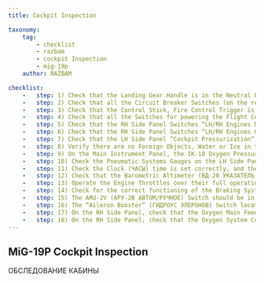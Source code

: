 ```yaml
---
title: Cockpit Inspection

taxonomy:
    tag:
        - checklist
        - razbam
        - cockpit Inspection
        - mig-19p
    author: RAZBAM

checklist:
    -   step: 1) Check that the Landing Gear Handle is in the Neutral Position and with the Latch Locked to prevent inadvertent operation.
    -   step: 2) Check that all the Circuit Breaker Switches (on the rear RH Side Panel) are in the on position and all the Safety Covers, where fitted to Switches, are Closed.
    -   step: 3) Check that the Control Stick, Fire Control Trigger is in it’s Safe Position.
    -   step: 4) Check that all the Switches for powering the Flight Control Instruments and Avionics on the RH Side Panel are in the Off position.
    -   step: 5) Check that the RH Side Panel Switches “LH/RH Engines Military Power and Afterburner” (АВАРИЙН ОТКЛЮЧЕН ФОРСАЖА МАИСИМАЛ ЛЕВ/ПРАВ ДВИГ) are On.
    -   step: 6) Check that the RH Side Panel Switches “LH/RH Engines Oil Cut-Off Valves” (ПЕРЕКР КРАН ДАВЛЕН МАСЛА ЛЕВОГО/ ПРАВОГО ДВИГ) are On.
    -   step: 7) Check that the LH Side Panel “Cockpit Pressurization” Lever and “Cockpit Ventilation” (ВЕНТИЛЯЦИЯ КАБИНЫ) Switch are in the Open position.
    -   step: 8) Verify there are no Foreign Objects, Water or Ice in the Cockpit.
    -   step: 9) On the Main Instrument Panel, the IK-18 Oxygen Pressure and Flow Indicator (ИК-18 ИНДИКАТОР КИСЛОРОДА) is indicating a pressure of 130-150 kg/cm2.
    -   step: 10) Check the Pneumatic Systems Gauges on the LH Side Panel. The nominal pressures should be<br /> Main Pneumatic System<br />МАКСИМ. ДАВЛЕНИЕ В ОСНОВНОМ БАЛЛОНЕ 130-150 kg/cm2<br /> Landing Gear Emergency Deployment System<br />ДАВЛЕНИЕ В АВАРИЙНОЙ БАЛЛОНЕ ШАССИ 50 kg/cm2<br /> Flaps Emergency Deployment System<br />ДАВЛЕНИЕ В АВАРИЙНОЙ БАЛЛОНЕ ЗАКРЫЛКОВ 110-130 kg/cm2<br /> Canopy Pressurization System 50 kg/cm2
    -   step: 11) Check the Clock (ЧАСЫ) time is set correctly, and the Chronometer is zeroed ready for Engine starts.
    -   step: 12) Check that the Barometric Altimeter (ВД-20 УКАЗАТЕЛЬ ВЫСОТЫ) is set to 0m and make sure that it corresponds to the QFE Barometric Pressure given by the Tower.
    -   step: 13) Operate the Engine Throttles over their full operating range to check for free movement and that their respective locks in the “Stop” (СТОП) and “Idle” (МАЛЫЙ ГАЗ) positions are operating correctly.
    -   step: 14) Check for the correct functioning of the Braking System by operating the Brake Lever on the Control Stick and observing the MA-12 Dual Brake Pressure Indicator (ДВУХ-СТРЕЛОЧНЫЙ МАНОМЕТР ТОРМОЗОВ) located on the lower part of the Main Instrument Panel. It should read 5 kg/cm2 when you start to operate the Brake Lever and 10+0.5 kg/cm2 when the Braking Lever is fully operated. Check the MA-12 Dual Brake Pressure Indicator for accurate and simultaneous braking/un-braking when operating the respective foot pedals.
    -   step: 15) The ARU-2V (АРУ-2В АВТОМ/РУЧНОЕ) Switch should be in the “AUTO” (АВТОМ) position.
    -   step: 16) The “Aileron Booster” (ГИДРОУС ЭЛЕРОНОВ) Switch located on the horizontal LH Side Panel should be in the On position.
    -   step: 17) On the RH Side Panel, check that the Oxygen Main Feed Valve is Fully Open.
    -   step: 18) On the RH Side Panel, check that the Oxygen System Control Panel Selectors are set to “Mix” (СМЕСЬ) and “Auto” (АВТ) respectively.
---
```


## MiG-19P Cockpit Inspection
ОБСЛЕДОВАНИЕ КАБИНЫ



